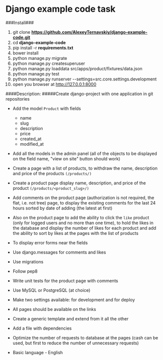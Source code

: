 # Django example code task
###Install###

1. git clone **https://github.com/AlexeyTernavskiy/django-example-code.git**
2. cd **django-example-code**
3. pip install -r **requirements.txt**
4. bower install
5. python manage.py migrate
6. python manage.py createsuperuser
7. python manage.py loaddata src/apps/product/fixtures/data.json
8. python manage.py test
9. python manage.py runserver --settings=src.core.settings.development
10. open you browser at http://127.0.0.1:8000

####Description:
#####Create django-project with one application in git repositories
-   Add the model `Product` with fields
    -   name
    -   slug
    -   description
    -   price
    -   created\_at
    -   modified\_at
-   Add all the models in the admin panel
    (all of the objects to be displayed on the field name, "view on site" button should work)

-   Create a page with a list of products, to withdraw the name, description and price of the products `(/products/)`

-   Create a product page display name, description, and price of the product `(/products/<product_slug>/)`

-   Add comments on the product page (authorization is not required, the flat, i.e. not tree) page,
    to display the existing comments for the last 24 hours sorted by date of adding (the latest at first)

-   Also on the product page to add the ability to click the `like` product (only for logged users and no more than one time),
    to hold the likes in the database and display the number of likes for each product
    and add the ability to sort by likes at the pages with the list of products

-   To display error forms near the fields

-   Use django.messages for comments and likes

-   Use migrations

-   Follow pep8

-   Write unit tests for the product page with comments

-   Use MySQL or PostgreSQL (at choice)

-   Make two settings available: for development and for deploy

-   All pages should be available on the links

-   Create a generic template and extend from it all the other

-   Add a file with dependencies

-   Optimize the number of requests to database at the pages (cash can be used, but first to reduce the number of unnecessary requests)

-   Basic language - English